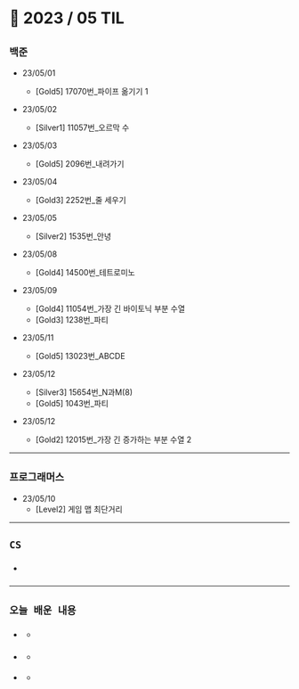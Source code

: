 # 🚩 2023 / 05 TIL

## **`백준`**

- 23/05/01
  - [Gold5] 17070번_파이프 옮기기 1

- 23/05/02
  - [Silver1] 11057번_오르막 수

- 23/05/03
  - [Gold5] 2096번_내려가기

- 23/05/04
  - [Gold3] 2252번_줄 세우기

- 23/05/05
  - [Silver2] 1535번_안녕

- 23/05/08
  - [Gold4] 14500번_테트로미노

- 23/05/09
  - [Gold4] 11054번_가장 긴 바이토닉 부분 수열
  - [Gold3] 1238번_파티

- 23/05/11
  - [Gold5] 13023번_ABCDE

- 23/05/12
  - [Silver3] 15654번_N과M(8)
  - [Gold5] 1043번_파티
  
- 23/05/12
  - [Gold2] 12015번_가장 긴 증가하는 부분 수열 2
  
---

## **`프로그래머스`**

- 23/05/10
  - [Level2] 게임 맵 최단거리


---

## **`CS`**

- ###

---

## **`오늘 배운 내용`**

- ###
  -
- ###
  -
- ####
  -

